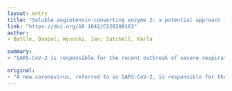 ```yaml
---
layout: entry
title: "Soluble angiotensin-converting enzyme 2: a potential approach for coronavirus infection therapy?"
link: "https://doi.org/10.1042/CS20200163"
author:
- Batlle, Daniel; Wysocki, Jan; Satchell, Karla

summary:
- "SARS-CoV-2 is responsible for the recent outbreak of severe respiratory disease. This outbreak first detected in Wuhan, China in December 2019, has spread to other regions of China and to 25 other countries as of January, 2020. The virus attaches the virus to its cellular receptor ACE2 on the host cells. It has been known since the 2003 SARS epidemic that the receptor critical for SARS entry into host cells is the angiotensin-converting enzyme 2 (ACE2) The S1 domain of the spike protein is a new coronavirus, referred to as SARS."

original:
- "A new coronavirus, referred to as SARS-CoV-2, is responsible for the recent outbreak of severe respiratory disease. This outbreak first detected in Wuhan, China in December 2019, has spread to other regions of China and to 25 other countries as of January, 2020. It has been known since the 2003 SARS epidemic that the receptor critical for SARS-CoV entry into host cells is the angiotensin-converting enzyme 2 (ACE2). The S1 domain of the spike protein of SARS-CoV attaches the virus to its cellular receptor ACE2 on the host cells. We thought that it is timely to explain the connection between the SARS-CoV, SARS-CoV-2, ACE2 and the rationale for soluble ACE2 as a potential therapy."
---
```


